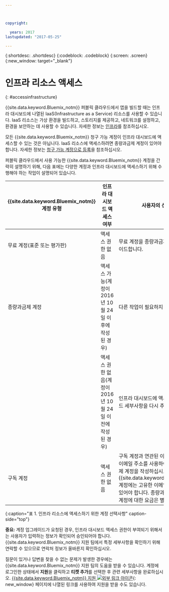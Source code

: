```yaml
---



copyright:

  years: 2017
lastupdated: "2017-05-25"

---
```


{:shortdesc: .shortdesc}
{:codeblock: .codeblock}
{:screen: .screen}
{:new_window: target="_blank"}

# 인프라 리소스 액세스
{: #accessinfrastructure}

{{site.data.keyword.Bluemix_notm}} 퍼블릭 클라우드에서 앱을 빌드할 때는 인프라 대시보드에 나열된 IaaS(Infrastructure as a Service) 리소스를 사용할 수 있습니다.
IaaS 리소스는 가상 환경을 빌드하고, 스토리지를 제공하고, 네트워크를 설정하고, 환경을 보안하는 데 사용할 수 있습니다. 자세한 정보는 [인프라](/docs/overview/whatisbluemix.html#bluemixoverviewinfrastructure)를 참조하십시오.  

모든 {{site.data.keyword.Bluemix_notm}} 청구 가능 계정이 인프라 대시보드에 액세스할 수 있는 것은 아닙니다. IaaS 리소스에 액세스하려면 종량과금제 계정이 있어야 합니다. 자세한 정보는 [청구 가능 계정으로 등록](/docs/pricing/billable.html)을 참조하십시오.  

퍼블릭 클라우드에서 사용 가능한 {{site.data.keyword.Bluemix_notm}} 계정을 간략히 설명하기 위해, 다음 표에는 다양한 계정과 인프라 대시보드에 액세스하기 위해 수행해야 하는 작업이 설명되어 있습니다.  

|{{site.data.keyword.Bluemix_notm}} 계정 유형|	인프라 대시보드 액세스 여부|	사용자의 선택사항|
|------------------|-----------------------|---------------|
|무료 계정(표준 또는 평가판)|	액세스 권한 없음|	무료 계정을 종량과금제 계정으로 업그레이드합니다. |
|종량과금제 계정| 액세스 가능(계정이 2016년 10월 24일 이후에 작성된 경우)| 다른 작업이 필요하지 않습니다. | 
| | 액세스 권한 없음(계정이 2016년 10월 24일 이전에 작성된 경우)| 인프라 대시보드에 액세스하려면 신용카드 세부사항을 다시 추가하십시오. |
|구독 계정|	액세스 권한 없음|	구독 계정과 연관된 이메일 주소와 다른 이메일 주소를 사용하여 별도의 종량과금제 계정을 작성하십시오. 각 {{site.data.keyword.Bluemix_notm}} 계정에는 고유한 이메일 주소가 연관되어 있어야 합니다. 종량과금제 계정과 구독 계정에 대한 요금은 별도로 청구됩니다. |
{:caption="표 1. 인프라 리소스에 액세스하기 위한 계정 선택사항" caption-side="top"}

**중요:** 계정 업그레이드가 요청된 경우, 인프라 대시보드 액세스 권한이 부여되기 위해서는 사용자가 입력하는 정보가 확인되어 승인되어야 합니다.
{{site.data.keyword.Bluemix_notm}} 지원 팀에서 특정 세부사항을 확인하기 위해 연락할 수 있으므로 연락처 정보가 올바른지 확인하십시오.     

질문이 있거나 답변을 찾을 수 없는 문제가 발생한 경우에는 {{site.data.keyword.Bluemix_notm}} 지원 팀의 도움을 받을 수 있습니다.
계정에 로그인한 상태에서 **지원**을 클릭하고 **티켓 추가**를 선택한 후 관련 세부사항을 완료하십시오.
[{{site.data.keyword.Bluemix_notm}} 지원 ![외부 링크 아이콘](../icons/launch-glyph.svg)](http://ibm.biz/bluemixsupport){: new_window} 페이지에 나열된 링크를 사용하여 지원을 받을 수도 있습니다. 
